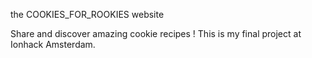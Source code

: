 the COOKIES_FOR_ROOKIES website

Share and discover amazing cookie recipes ! 
This is my final project at Ionhack Amsterdam.

